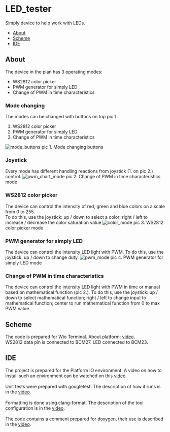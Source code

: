 # LED_tester

Simply device to help work with LEDs.

- [About](#About)
- [Scheme](#Scheme)
- [IDE](#IDE)

## About

The device in the plan has 3 operating modes:

<ul>
<li>WS2812 color picker</li>
<li>PWM generator for simply LED</li>
<li>Change of PWM in time characteristics</li>
</ul>

### Mode changing

The modes can be changed with buttons on top pic 1.

<ol>
<li>WS2812 color picker</li>
<li>PWM generator for simply LED</li>
<li>Change of PWM in time characteristics</li>
</ol>

![mode_buttons](https://www.inzynierdomu.pl/wp-content/uploads/2019/12/IMG_5677_edited-scaled.jpg)
pic 1. Mode changing buttons

### Joystick

Every mode has different handling reactions from joystick (1. on pic 2.) control.
![pwm_chart_mode](https://www.inzynierdomu.pl/wp-content/uploads/2019/12/IMG_5678_edited-scaled.jpg)
pic 2. Change of PWM in time characteristics mode

### WS2812 color picker

The device can control the intensity of red, green and blue colors on a scale from 0 to 255.<br>
To do this, use the joystick: up / down to select a color; right / left to increase / decrease the color saturation value
![color_mode](https://www.inzynierdomu.pl/wp-content/uploads/2019/12/IMG_5679_edited-scaled.jpg)
pic 3. WS2812 color picker mode

### PWM generator for simply LED

The device can control the intensity LED light with PWM.
To do this, use the joystick: up / down to change duty.
![pwm_mode](https://www.inzynierdomu.pl/wp-content/uploads/2019/12/IMG_5681_edited-scaled.jpg)
pic 4. PWM generator for simply LED mode

### Change of PWM in time characteristics

The device can control the intensity LED light with PWM in time or manual based on mathematical function (pic 2.).
To do this, use the joystick: up / down to select mathematical function; right / left to change input to mathematical function; center to run mathematical function from 0 to max PWM value.

## Scheme

The code is prepared for Wio Terminal. About platform: [video](https://youtu.be/NfK_IA_MOQ4). <br>
WS2812 data pin is connected to BCM27. LED connected to BCM23.

## IDE

The project is prepared for the Platform IO environment. A video on how to install such an environment can be watched on this [video](https://youtu.be/Em9NuebT2Kc).
<br><br>
Unit tests were prepared with googletest. The description of how it runs is in the [video](https://youtu.be/s575bCr_ZtA).
<br><br>
Formatting is done using clang-format. The description of the tool configuration is in the [video](https://youtu.be/xxuaOG0WjIE).
<br><br>
The code contains a comment prepared for doxygen, their use is described in the [video](https://youtu.be/1YKJtrCsPD4).
